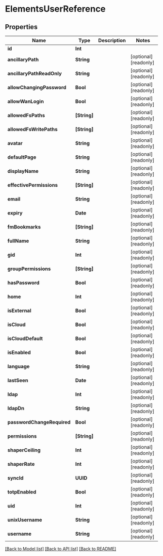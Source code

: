 # ElementsUserReference

## Properties

Name | Type | Description | Notes
------------ | ------------- | ------------- | -------------
**id** | **Int** |  | 
**ancillaryPath** | **String** |  | [optional] [readonly] 
**ancillaryPathReadOnly** | **String** |  | [optional] [readonly] 
**allowChangingPassword** | **Bool** |  | [optional] [readonly] 
**allowWanLogin** | **Bool** |  | [optional] [readonly] 
**allowedFsPaths** | **[String]** |  | [optional] [readonly] 
**allowedFsWritePaths** | **[String]** |  | [optional] [readonly] 
**avatar** | **String** |  | [optional] [readonly] 
**defaultPage** | **String** |  | [optional] [readonly] 
**displayName** | **String** |  | [optional] [readonly] 
**effectivePermissions** | **[String]** |  | [optional] [readonly] 
**email** | **String** |  | [optional] [readonly] 
**expiry** | **Date** |  | [optional] [readonly] 
**fmBookmarks** | **[String]** |  | [optional] [readonly] 
**fullName** | **String** |  | [optional] [readonly] 
**gid** | **Int** |  | [optional] [readonly] 
**groupPermissions** | **[String]** |  | [optional] [readonly] 
**hasPassword** | **Bool** |  | [optional] [readonly] 
**home** | **Int** |  | [optional] [readonly] 
**isExternal** | **Bool** |  | [optional] [readonly] 
**isCloud** | **Bool** |  | [optional] [readonly] 
**isCloudDefault** | **Bool** |  | [optional] [readonly] 
**isEnabled** | **Bool** |  | [optional] [readonly] 
**language** | **String** |  | [optional] [readonly] 
**lastSeen** | **Date** |  | [optional] [readonly] 
**ldap** | **Int** |  | [optional] [readonly] 
**ldapDn** | **String** |  | [optional] [readonly] 
**passwordChangeRequired** | **Bool** |  | [optional] [readonly] 
**permissions** | **[String]** |  | [optional] [readonly] 
**shaperCeiling** | **Int** |  | [optional] [readonly] 
**shaperRate** | **Int** |  | [optional] [readonly] 
**syncId** | **UUID** |  | [optional] [readonly] 
**totpEnabled** | **Bool** |  | [optional] [readonly] 
**uid** | **Int** |  | [optional] [readonly] 
**unixUsername** | **String** |  | [optional] [readonly] 
**username** | **String** |  | [optional] [readonly] 

[[Back to Model list]](../README.md#documentation-for-models) [[Back to API list]](../README.md#documentation-for-api-endpoints) [[Back to README]](../README.md)


